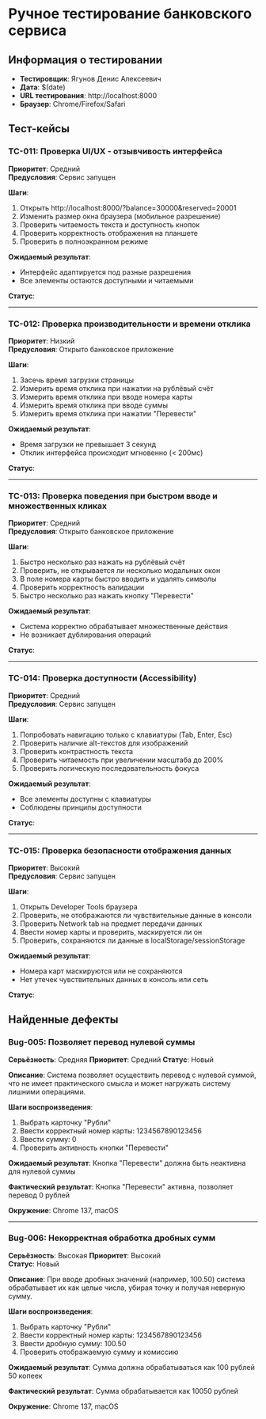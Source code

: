 # Ручное тестирование банковского сервиса

## Информация о тестировании
- **Тестировщик**: Ягунов Денис Алексеевич
- **Дата**: $(date)
- **URL тестирования**: http://localhost:8000
- **Браузер**: Chrome/Firefox/Safari

## Тест-кейсы

### TC-011: Проверка UI/UX - отзывчивость интерфейса
**Приоритет**: Средний  
**Предусловия**: Сервис запущен

**Шаги**:
1. Открыть http://localhost:8000/?balance=30000&reserved=20001
2. Изменить размер окна браузера (мобильное разрешение)
3. Проверить читаемость текста и доступность кнопок
4. Проверить корректность отображения на планшете
5. Проверить в полноэкранном режиме

**Ожидаемый результат**: 
- Интерфейс адаптируется под разные разрешения
- Все элементы остаются доступными и читаемыми

**Статус**: 

---

### TC-012: Проверка производительности и времени отклика
**Приоритет**: Низкий  
**Предусловия**: Открыто банковское приложение

**Шаги**:
1. Засечь время загрузки страницы
2. Измерить время отклика при нажатии на рублёвый счёт
3. Измерить время отклика при вводе номера карты
4. Измерить время отклика при вводе суммы
5. Измерить время отклика при нажатии "Перевести"

**Ожидаемый результат**: 
- Время загрузки не превышает 3 секунд
- Отклик интерфейса происходит мгновенно (< 200мс)

**Статус**: 

---

### TC-013: Проверка поведения при быстром вводе и множественных кликах
**Приоритет**: Средний  
**Предусловия**: Открыто банковское приложение

**Шаги**:
1. Быстро несколько раз нажать на рублёвый счёт
2. Проверить, не открывается ли несколько модальных окон
3. В поле номера карты быстро вводить и удалять символы
4. Проверить корректность валидации
5. Быстро несколько раз нажать кнопку "Перевести"

**Ожидаемый результат**: 
- Система корректно обрабатывает множественные действия
- Не возникает дублирования операций

**Статус**: 

---

### TC-014: Проверка доступности (Accessibility)
**Приоритет**: Средний  
**Предусловия**: Сервис запущен

**Шаги**:
1. Попробовать навигацию только с клавиатуры (Tab, Enter, Esc)
2. Проверить наличие alt-текстов для изображений
3. Проверить контрастность текста
4. Проверить читаемость при увеличении масштаба до 200%
5. Проверить логическую последовательность фокуса

**Ожидаемый результат**: 
- Все элементы доступны с клавиатуры
- Соблюдены принципы доступности

**Статус**: 

---

### TC-015: Проверка безопасности отображения данных
**Приоритет**: Высокий  
**Предусловия**: Сервис запущен

**Шаги**:
1. Открыть Developer Tools браузера
2. Проверить, не отображаются ли чувствительные данные в консоли
3. Проверить Network tab на предмет передачи данных
4. Ввести номер карты и проверить, маскируется ли он
5. Проверить, сохраняются ли данные в localStorage/sessionStorage

**Ожидаемый результат**: 
- Номера карт маскируются или не сохраняются
- Нет утечек чувствительных данных в консоль или сеть

**Статус**: 

## Найденные дефекты

### Bug-005: Позволяет перевод нулевой суммы
**Серьёзность**: Средняя
**Приоритет**: Средний
**Статус**: Новый

**Описание**: Система позволяет осуществить перевод с нулевой суммой, что не имеет практического смысла и может нагружать систему лишними операциями.

**Шаги воспроизведения**:
1. Выбрать карточку "Рубли"
2. Ввести корректный номер карты: 1234567890123456
3. Ввести сумму: 0
4. Проверить активность кнопки "Перевести"

**Ожидаемый результат**: Кнопка "Перевести" должна быть неактивна для нулевой суммы

**Фактический результат**: Кнопка "Перевести" активна, позволяет перевод 0 рублей

**Окружение**: Chrome 137, macOS

---

### Bug-006: Некорректная обработка дробных сумм
**Серьёзность**: Высокая
**Приоритет**: Высокий  
**Статус**: Новый

**Описание**: При вводе дробных значений (например, 100.50) система обрабатывает их как целые числа, убирая точку и получая неверную сумму.

**Шаги воспроизведения**:
1. Выбрать карточку "Рубли"
2. Ввести корректный номер карты: 1234567890123456
3. Ввести дробную сумму: 100.50
4. Проверить отображаемую сумму и комиссию

**Ожидаемый результат**: Сумма должна обрабатываться как 100 рублей 50 копеек

**Фактический результат**: Сумма обрабатывается как 10050 рублей

**Окружение**: Chrome 137, macOS 